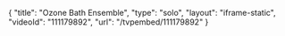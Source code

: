 {
    "title": "Ozone Bath Ensemble",
    "type": "solo",
    "layout": "iframe-static",
    "videoId": "111179892",
    "url": "\/tvpembed\/111179892"
}